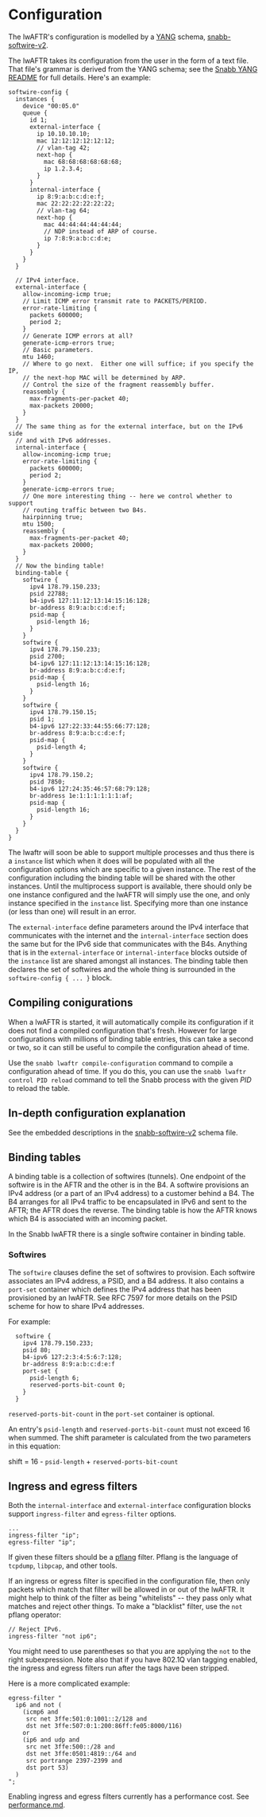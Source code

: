 # Configuration

The lwAFTR's configuration is modelled by a
[YANG](https://tools.ietf.org/html/rfc6020) schema,
[snabb-softwire-v2](../../../lib/yang/snabb-softwire-v2.yang).

The lwAFTR takes its configuration from the user in the form of a text
file.  That file's grammar is derived from the YANG schema; see the
[Snabb YANG README](../../../lib/yang/README.md) for full details.
Here's an example:

```
softwire-config {
  instances {
    device "00:05.0"
    queue {
      id 1;
      external-interface {
        ip 10.10.10.10;
        mac 12:12:12:12:12:12;
        // vlan-tag 42;
        next-hop {
          mac 68:68:68:68:68:68;
          ip 1.2.3.4;
        }
      }
      internal-interface {
        ip 8:9:a:b:c:d:e:f;
        mac 22:22:22:22:22:22;
        // vlan-tag 64;
        next-hop {
          mac 44:44:44:44:44:44;
          // NDP instead of ARP of course.
          ip 7:8:9:a:b:c:d:e;
        }
      }
    }
  }

  // IPv4 interface.
  external-interface {
    allow-incoming-icmp true;
    // Limit ICMP error transmit rate to PACKETS/PERIOD.
    error-rate-limiting {
      packets 600000;
      period 2;
    }
    // Generate ICMP errors at all?
    generate-icmp-errors true;
    // Basic parameters.
    mtu 1460;
    // Where to go next.  Either one will suffice; if you specify the IP,
    // the next-hop MAC will be determined by ARP.
    // Control the size of the fragment reassembly buffer.
    reassembly {
      max-fragments-per-packet 40;
      max-packets 20000;
    }
  }
  // The same thing as for the external interface, but on the IPv6 side
  // and with IPv6 addresses.
  internal-interface {
    allow-incoming-icmp true;
    error-rate-limiting {
      packets 600000;
      period 2;
    }
    generate-icmp-errors true;
    // One more interesting thing -- here we control whether to support
    // routing traffic between two B4s.
    hairpinning true;
    mtu 1500;
    reassembly {
      max-fragments-per-packet 40;
      max-packets 20000;
    }
  }
  // Now the binding table!
  binding-table {
    softwire {
      ipv4 178.79.150.233;
      psid 22788;
      b4-ipv6 127:11:12:13:14:15:16:128;
      br-address 8:9:a:b:c:d:e:f;
      psid-map {
        psid-length 16;
      }
    }
    softwire {
      ipv4 178.79.150.233;
      psid 2700;
      b4-ipv6 127:11:12:13:14:15:16:128;
      br-address 8:9:a:b:c:d:e:f;
      psid-map {
        psid-length 16;
      }
    }
    softwire {
      ipv4 178.79.150.15;
      psid 1;
      b4-ipv6 127:22:33:44:55:66:77:128;
      br-address 8:9:a:b:c:d:e:f;
      psid-map {
        psid-length 4;
      }
    }
    softwire {
      ipv4 178.79.150.2;
      psid 7850;
      b4-ipv6 127:24:35:46:57:68:79:128;
      br-address 1e:1:1:1:1:1:1:af;
      psid-map {
        psid-length 16;
      }
    }
  }
}
```

The lwaftr will soon be able to support multiple processes and thus there is a
`instance` list which when it does will be populated with all the configuration
options which are specific to a given instance. The rest of the configuration
including the binding table will be shared with the other instances. Until the
multiprocess support is available, there should only be one instance configured
and the lwAFTR will simply use the one, and only instance specified in the
`instance` list. Specifying more than one instance (or less than one) will
result in an error.

The `external-interface` define parameters around the IPv4 interface that
communicates with the internet and the `internal-interface` section does the
same but for the IPv6 side that communicates with the B4s. Anything that is in
the `external-interface` or `internal-interface` blocks outside of the
`instance` list are shared amongst all instances. The binding table then
declares the set of softwires and the whole thing is surrounded in the
`softwire-config { ... }` block.

## Compiling conigurations

When a lwAFTR is started, it will automatically compile its
configuration if it does not find a compiled configuration that's fresh.
However for large configurations with millions of binding table entries,
this can take a second or two, so it can still be useful to compile the
configuration ahead of time.

Use the `snabb lwaftr compile-configuration` command to compile a
configuration ahead of time.  If you do this, you can use the `snabb
lwaftr control PID reload` command to tell the Snabb process with the
given *PID* to reload the table.

## In-depth configuration explanation

See the embedded descriptions in the
[snabb-softwire-v2](../../../lib/yang/snabb-softwire-v2.yang) schema
file.

## Binding tables

A binding table is a collection of softwires (tunnels).  One endpoint
of the softwire is in the AFTR and the other is in the B4.  A
softwire provisions an IPv4 address (or a part of an IPv4 address) to
a customer behind a B4.  The B4 arranges for all IPv4 traffic to be
encapsulated in IPv6 and sent to the AFTR; the AFTR does the reverse.
The binding table is how the AFTR knows which B4 is associated with
an incoming packet.

In the Snabb lwAFTR there is a single softwire container in binding
table.

### Softwires

The `softwire` clauses define the set of softwires to provision.  Each
softwire associates an IPv4 address, a PSID, and a B4 address. It also
contains a `port-set` container which defines the IPv4 address that has
been provisioned by an lwAFTR. See RFC 7597 for more details on the PSID
scheme for how to share IPv4 addresses.

For example:

```
  softwire {
    ipv4 178.79.150.233;
    psid 80;
    b4-ipv6 127:2:3:4:5:6:7:128;
    br-address 8:9:a:b:c:d:e:f
    port-set {
      psid-length 6;
      reserved-ports-bit-count 0;
    }
  }
```

`reserved-ports-bit-count` in the `port-set` container is optional.

An entry's `psid-length` and `reserved-ports-bit-count` must not exceed
16 when summed. The shift parameter is calculated from the two parameters
in this equation:

   shift = 16 - `psid-length` + `reserved-ports-bit-count`

## Ingress and egress filters

Both the `internal-interface` and `external-interface` configuration
blocks support `ingress-filter` and `egress-filter` options.
```
...
ingress-filter "ip";
egress-filter "ip";
```

If given these filters should be a
[pflang](https://github.com/Igalia/pflua/blob/master/doc/pflang.md)
filter.  Pflang is the language of `tcpdump`, `libpcap`, and other
tools.

If an ingress or egress filter is specified in the configuration file,
then only packets which match that filter will be allowed in or out of
the lwAFTR.  It might help to think of the filter as being "whitelists"
-- they pass only what matches and reject other things.  To make a
"blacklist" filter, use the `not` pflang operator:

```
// Reject IPv6.
ingress-filter "not ip6";
```

You might need to use parentheses so that you are applying the `not` to
the right subexpression.  Note also that if you have 802.1Q vlan tagging
enabled, the ingress and egress filters run after the tags have been
stripped.

Here is a more complicated example:

```
egress-filter "
  ip6 and not (
    (icmp6 and
     src net 3ffe:501:0:1001::2/128 and
     dst net 3ffe:507:0:1:200:86ff:fe05:8000/116)
    or
    (ip6 and udp and
     src net 3ffe:500::/28 and
     dst net 3ffe:0501:4819::/64 and
     src portrange 2397-2399 and
     dst port 53)
  )
";
```

Enabling ingress and egress filters currently has a performance cost.
See [performance.md](performance.md).
